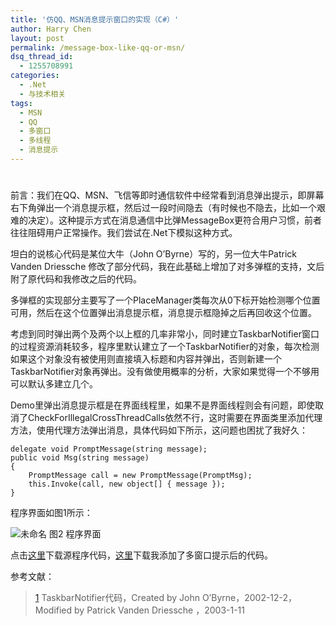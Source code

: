 ```yaml
---
title: '仿QQ、MSN消息提示窗口的实现（C#）'
author: Harry Chen
layout: post
permalink: /message-box-like-qq-or-msn/
dsq_thread_id:
  - 1255708991
categories:
  - .Net
  - 与技术相关
tags:
  - MSN
  - QQ
  - 多窗口
  - 多线程
  - 消息提示
---
```

# 

前言：我们在QQ、MSN、飞信等即时通信软件中经常看到消息弹出提示，即屏幕右下角弹出一个消息提示框，然后过一段时间隐去（有时候也不隐去，比如一个艰难的决定）。这种提示方式在消息通信中比弹MessageBox更符合用户习惯，前者往往阻碍用户正常操作。我们尝试在.Net下模拟这种方式。

坦白的说核心代码是某位大牛（John O’Byrne）写的，另一位大牛Patrick Vanden Driessche 修改了部分代码，我在此基础上增加了对多弹框的支持，文后附了原代码和我修改之后的代码。

多弹框的实现部分主要写了一个PlaceManager类每次从0下标开始检测哪个位置可用，然后在这个位置弹出消息提示框，消息提示框隐掉之后再回收这个位置。

考虑到同时弹出两个及两个以上框的几率非常小，同时建立TaskbarNotifier窗口的过程资源消耗较多，程序里默认建立了一个TaskbarNotifier的对象，每次检测如果这个对象没有被使用则直接填入标题和内容并弹出，否则新建一个TaskbarNotifier对象再弹出。没有做使用概率的分析，大家如果觉得一个不够用可以默认多建立几个。

Demo里弹出消息提示框是在界面线程里，如果不是界面线程则会有问题，即使取消了CheckForIllegalCrossThreadCalls依然不行，这时需要在界面类里添加代理方法，使用代理方法弹出消息，具体代码如下所示，这问题也困扰了我好久：


    delegate void PromptMessage(string message);
    public void Msg(string message)
    {
    	PromptMessage call = new PromptMessage(PromptMsg);
    	this.Invoke(call, new object[] { message });
    }

程序界面如图1所示：

![未命名][1] 图2 程序界面

点击[这里][2]下载源程序代码，[这里][3]下载我添加了多窗口提示后的代码。

参考文献：

> [1] TaskbarNotifier代码，Created by John O’Byrne，2002-12-2，Modified by Patrick Vanden Driessche ，2003-1-11

   [1]: http://www.roybit.com/wp-content/uploads/2011/02/thumb3.png (未命名)
   [2]: http://www.roybit.com/wp-content/uploads/2011/02/TaskbarNotifier.rar
   [3]: http://www.roybit.com/wp-content/uploads/2011/02/TestQQNotify.rar
